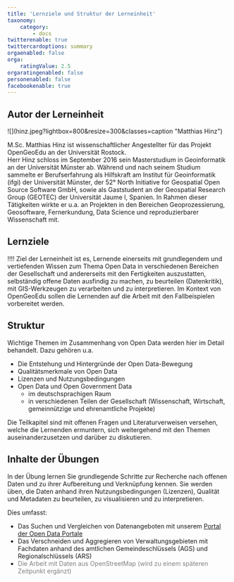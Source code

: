 ```yaml
---
title: 'Lernziele und Struktur der Lerneinheit'
taxonomy:
    category:
        - docs
twitterenable: true
twittercardoptions: summary
orgaenabled: false
orga:
    ratingValue: 2.5
orgaratingenabled: false
personenabled: false
facebookenable: true
---
```


## Autor der Lerneinheit
<div class="row align-items-center">
  <div class="col-sm-3" markdown="1">![](hinz.jpeg?lightbox=800&resize=300&classes=caption "Matthias Hinz")</div>
  <div class="col-sm-9">
  <p>
    M.Sc. Matthias Hinz ist wissenschaftlicher Angestellter für das Projekt OpenGeoEdu an der Universität Rostock.
    <br/>
    Herr Hinz schloss im September 2016 sein Masterstudium in Geoinformatik an der Universität Münster ab.
    Während und nach seinem Studium sammelte er Berufserfahrung als Hilfskraft am Institut für Geoinformatik (ifgi) der Universität Münster, der 52° North Initiative for Geospatial Open Source Software GmbH, sowie als Gaststudent an der Geospatial Research Group (GEOTEC) der Universität Jaume I, Spanien. In Rahmen dieser Tätigkeiten wirkte er u.a. an Projekten in den Bereichen Geoprozessierung, Geosoftware, Fernerkundung, Data Science und reproduzierbarer Wissenschaft mit.
    </p>
  </div>
</div>


## Lernziele
!!!! Ziel der Lerneinheit ist es, Lernende einerseits mit grundlegendem und vertiefenden Wissen zum Thema Open Data in verschiedenen Bereichen der Gesellschaft und andererseits mit den Fertigkeiten auszustatten, selbständig offene Daten ausfindig zu machen, zu beurteilen (Datenkritik), mit GIS-Werkzeugen zu verarbeiten und zu interpretieren. Im Kontext von OpenGeoEdu sollen die Lernenden auf die Arbeit mit den Fallbeispielen vorbereitet werden.

## Struktur

Wichtige Themen im Zusammenhang von Open Data werden hier im Detail behandelt. Dazu gehören u.a.
- Die Entstehung und Hintergründe der Open Data-Bewegung
- Qualitätsmerkmale von Open Data
- Lizenzen und Nutzungsbedingungen
- Open Data und Open Government Data
  - im deutschsprachigen Raum
  - in verschiedenen Teilen der Gesellschaft (Wissenschaft, Wirtschaft, gemeinnützige und ehrenamtliche Projekte)

Die Teilkapitel sind mit offenen Fragen und Literaturverweisen versehen, welche die Lernenden ermuntern, sich weitergehend mit den Themen auseinanderzusetzen und darüber zu diskutieren.

## Inhalte der Übungen

In der Übung lernen Sie grundlegende Schritte zur Recherche nach offenen Daten und zu ihrer Aufbereitung und Verknüpfung kennen. Sie werden üben, die Daten anhand ihren Nutzungsbedingungen (Lizenzen), Qualität und Metadaten zu beurteilen, zu visualisieren und zu interpretieren.

Dies umfasst:
- Das Suchen und Vergleichen von Datenangeboten mit unserem [Portal der Open Data Portale](https://portal.opengeoedu.de)
- Das Verschneiden und Aggregieren von Verwaltungsgebieten mit Fachdaten anhand des amtlichen Gemeindeschlüssels (AGS) und Regionalschlüssels (ARS)
- <font style="color:grey">Die Arbeit mit Daten aus OpenStreetMap (wird zu einem späteren Zeitpunkt ergänzt)</font>
